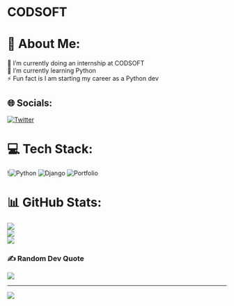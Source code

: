 # CODSOFT
# 💫 About Me:
🔭 I’m currently doing an internship at CODSOFT <br>🌱 I’m currently learning Python<br>⚡ Fun fact is I am starting my career as a Python dev


## 🌐 Socials:
[![Twitter](https://img.shields.io/badge/Twitter-%231DA1F2.svg?logo=Twitter&logoColor=white)](https://twitter.com/kxbirx) 

# 💻 Tech Stack:
!![Python](https://img.shields.io/badge/python-3670A0?style=for-the-badge&logo=python&logoColor=ffdd54) ![Django](https://img.shields.io/badge/django-%23092E20.svg?style=for-the-badge&logo=django&logoColor=white)  ![Portfolio](https://img.shields.io/badge/Portfolio-%23000000.svg?style=for-the-badge&logo=firefox&logoColor=#FF7139)
# 📊 GitHub Stats:
![](https://github-readme-stats.vercel.app/api?username=sirajkabir&theme=dark&hide_border=false&include_all_commits=false&count_private=false)<br/>
![](https://github-readme-streak-stats.herokuapp.com/?user=sirajkabir&theme=dark&hide_border=false)<br/>
![](https://github-readme-stats.vercel.app/api/top-langs/?username=sirajkabir&theme=dark&hide_border=false&include_all_commits=false&count_private=false&layout=compact)

### ✍️ Random Dev Quote
![](https://quotes-github-readme.vercel.app/api?type=horizontal&theme=radical)

---
[![](https://visitcount.itsvg.in/api?id=sirajkabir&icon=0&color=0)](https://visitcount.itsvg.in)

